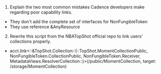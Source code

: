 1. Explain the two most common mistakes Cadence developers make regarding poor capability links.

- They don't add the complete set of interfaces for NonFungibleToken
- They use reference &AnyResource

2. Rewrite this script from the NBATopShot official repo to link users' collections properly.

- acct.link<::&TopShot.Collection::{::TopShot.MomentCollectionPublic, NonFungibleToken.CollectionPublic, NonFungibleToken.Receiver, MetadataViews.ResolverCollection::}>(/public/MomentCollection, target: /storage/MomentCollection)
